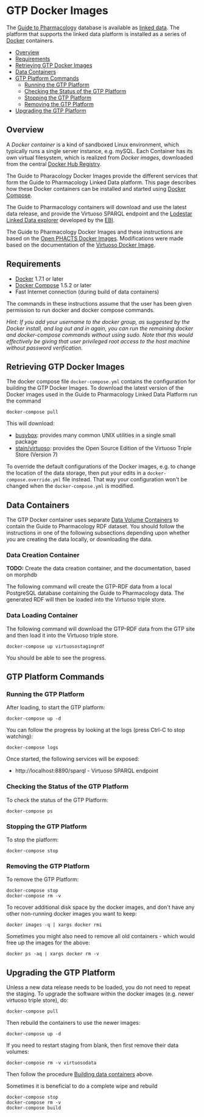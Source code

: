 # GTP Docker Images

The [Guide to Pharmacology](http://www.guidetopharmacology.org/) database is available as [linked data](https://www.w3.org/standards/semanticweb/data). The platform that supports the linked data platform is installed as a series of [Docker](http://docker.com/) containers.

- [Overview](#overview)
- [Requirements](#requirements)
- [Retrieving GTP Docker Images](#retrieving-gtp-docker-images)
- [Data Containers](#data-containers)
- [GTP Platform Commands](#GTP-platform-commands)
  - [Running the GTP Platform](#running-the-gtp-platform)
  - [Checking the Status of the GTP Platform](#checking-the-status-of-the-GTP-platform)
  - [Stopping the GTP Platform](#Stopping-the-GTP-platform)
  - [Removing the GTP Platform](#Removing-the-GTP-Platform)
- [Upgrading the GTP Platform](#Upgrading-the-GTP-Platform)

## Overview

A *Docker container* is a kind of sandboxed Linux environment, which typically runs a single server instance, e.g. mySQL. Each Container has its own virtual filesystem, which is realized from *Docker images*, downloaded from the central [Docker Hub Registry](https://registry.hub.docker.com/).

The Guide to Pharacology Docker Images provide the different services that form the Guide to Pharmacology Linked Data platform. This page describes how these Docker containers can be installed and started using [Docker Compose](http://docs.docker.com/compose/).

The Guide to Pharmacology containers will download and use the latest data release, and provide the Virtuoso SPARQL endpoint and the [Lodestar Linked Data explorer](http://ebispot.github.io/lodestar/) developed by the [EBI](http://www.ebi.ac.uk/).

The Guide to Pharmacology Docker Images and these instructions are based on the [Open PHACTS Docker Images](https://github.com/openphacts/ops-docker/blob/121f73d4cb561e1557c050f5ccb97db08b3c0a0d/README.md). Modifications were made based on the documentation of the [Virtuoso Docker Image](https://hub.docker.com/r/stain/virtuoso/).

## Requirements

- [Docker](https://docs.docker.com/installation/#installation) 1.7.1 or later
- [Docker Compose](http://docs.docker.com/compose/install/) 1.5.2 or later
- Fast Internet connection (during build of data containers)


The commands in these instructions assume that the user has been given permission to run docker and docker compose commands.

*Hint: If you add your username to the docker group, as suggested by the Docker install, and log out and in again, you can run the remaining docker and docker-compose commands without using sudo. Note that this would effectively be giving that user privileged root access to the host machine without password verification.*

## Retrieving GTP Docker Images

The docker compose file `docker-compose.yml` contains the configuration for building the GTP Docker Images. To download the latest version of the Docker images used in the Guide to Pharmacology Linked Data Platform run the command

```
docker-compose pull
```

This will download:

- [busybox](https://hub.docker.com/_/busybox/): provides many common UNIX utilities in a single small package
- [stain/virtuoso](https://registry.hub.docker.com/u/stain/virtuoso/): provides the Open Source Edition of the Virtuoso Triple Store (Version 7)

To override the default configurations of the Docker images, e.g. to change the location of the data storage, then put your edits in a `docker-compose.override.yml` file instead. That way your configuration won't be changed when the `docker-compose.yml` is modified.

## Data Containers

The GTP Docker container uses separate [Data Volume Containers](http://docs.docker.com/userguide/dockervolumes/#creating-and-mounting-a-data-volume-container) to contain the Guide to Pharmacology RDF dataset. You should follow the instructions in one of the following subsections depending upon whether you are creating the data locally, or downloading the data.

### Data Creation Container

**TODO:** Create the data creation container, and the documentation, based on morphdb

The following command will create the GTP-RDF data from a local PostgreSQL database containing the Guide to Pharmacology data. The generated RDF will then be loaded into the Virtuoso triple store.

### Data Loading Container

The following command will download the GTP-RDF data from the GTP site and then load it into the Virtuoso triple store.

```docker-compose up virtuosostagingrdf```

You should be able to see the progress.


## GTP Platform Commands

### Running the GTP Platform

After loading, to start the GTP platform:

```docker-compose up -d```

You can follow the progress by looking at the logs (press Ctrl-C to stop watching):

```docker-compose logs```

Once started, the following services will be exposed:

- http://localhost:8890/sparql - Virtuoso SPARQL endpoint

### Checking the Status of the GTP Platform

To check the status of the GTP Platform:

```docker-compose ps```

### Stopping the GTP Platform

To stop the platform:

```docker-compose stop```

### Removing the GTP Platform

To remove the GTP Platform:

```
docker-compose stop
docker-compose rm -v
```

To recover additional disk space by the docker images, and don't have any other non-running docker images you want to keep:

```
docker images -q | xargs docker rmi
```

Sometimes you might also need to remove all old containers - which would free up the images for the above:

```
docker ps -aq | xargs docker rm -v
```

## Upgrading the GTP Platform

Unless a new data release needs to be loaded, you do not need to repeat the staging. To upgrade the software within the docker images (e.g. newer virtuoso triple store), do:

```
docker-compose pull
```

Then rebuild the containers to use the newer images:

```
docker-compose up -d
```

If you need to restart staging from blank, then first remove their data volumes:

```
docker-compose rm -v virtuosodata
```

Then follow the procedure [Building data containers](#Data-Containers) above.

Sometimes it is beneficial to do a complete wipe and rebuild

```
docker-compose stop
docker-compose rm -v
docker-compose build
```

